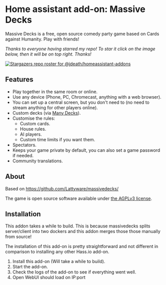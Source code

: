 # Home assistant add-on: Massive Decks
Massive Decks is a free, open source comedy party game based on Cards against Humanity. Play with friends!

_Thanks to everyone having starred my repo! To star it click on the image below, then it will be on top right. Thanks!_

[![Stargazers repo roster for @jdeath/homeassistant-addons](https://reporoster.com/stars/jdeath/homeassistant-addons)](https://github.com/jdeath/homeassistant-addons/stargazers)

## Features

 - Play together in the same room or online.
 - Use any device (Phone, PC, Chromecast, anything with a web browser).
 - You can set up a central screen, but you don't need to (no need to stream anything for other players online).
 - Custom decks (via [Many Decks][many-decks]).
 - Customise the rules:
   - Custom cards.
   - House rules.
   - AI players.
   - Custom time limits if you want them.
 - Spectators.
 - Keeps your game private by default, you can also set a game password if needed.
 - Community translations.

[many-decks]: https://decks.rereadgames.com/

## About

Based on https://github.com/Lattyware/massivedecks/

The game is open source software available under [the AGPLv3 license](LICENSE).

## Installation

This addon takes a while to build. This is because massivedecks splits server/client into two dockers and this addon merges those those manually from source!

The installation of this add-on is pretty straightforward and not different in
comparison to installing any other Hass.io add-on.

1. Install this add-on (Will take a while to build).
1. Start the add-on.
1. Check the logs of the add-on to see if everything went well.
1. Open WebUI should load on IP:port
